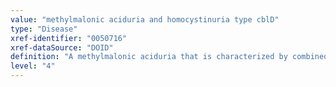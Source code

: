 ```yaml
---
value: "methylmalonic aciduria and homocystinuria type cblD"
type: "Disease"
xref-identifier: "0050716"
xref-dataSource: "DOID"
definition: "A methylmalonic aciduria that is characterized by combined homocystinuria and methylmalonic aciduria and deficiency of MCM and MS activities."
level: "4"
---
```

